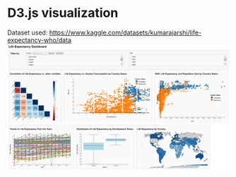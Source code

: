 # D3.js visualization
Dataset used: https://www.kaggle.com/datasets/kumarajarshi/life-expectancy-who/data
![Alt text](/dashboard_screenshot.png?raw=true "Dashboard screenshot")
